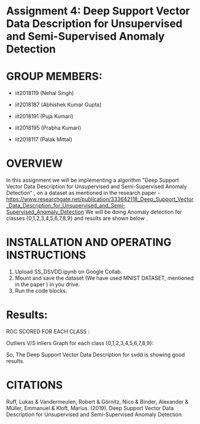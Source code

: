 # Assignment 4: Deep Support Vector Data Description for Unsupervised and Semi-Supervised Anomaly Detection
# GROUP MEMBERS:
* iit2018119 (Nehal Singh)

* iit2018187 (Abhishek Kumar Gupta)

* iit2018191 (Puja Kumari)

* iit2018195 (Prabha Kumari)

* iit2018117 (Palak Mittal)

# OVERVIEW 
In this assignment we will be implementing a algorithm "Deep Support Vector Data Description for Unsupervised and Semi-Supervised Anomaly Detection" , on a dataset as mentioned in the research paper - https://www.researchgate.net/publication/333642118_Deep_Support_Vector_Data_Description_for_Unsupervised_and_Semi-Supervised_Anomaly_Detection
We will be doing Anomaly detection for classes {0,1,2,3,4,5,6,7,8,9} and results are shown below .

# INSTALLATION AND OPERATING INSTRUCTIONS
1. Upload SS_DSVDD.ipynb on Google Collab.
2. Mount and save the dataset (We have used MNIST DATASET, mentioned in the paper ) in you drive.
3. Run the code blocks.


# Results:
ROC SCORED FOR EACH CLASS : 

Outliers V/S inliers Graph for each class {0,1,2,3,4,5,6,7,8,9}: 

So, The Deep Support Vector Data Description for svdd is showing good results.
# CITATIONS
Ruff, Lukas & Vandermeulen, Robert & Görnitz, Nico & Binder, Alexander & Müller, Emmanuel & Kloft, Marius. (2019). Deep Support Vector Data Description for Unsupervised and Semi-Supervised Anomaly Detection. 
